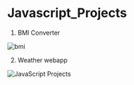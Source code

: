 
# Javascript_Projects

1. BMI Converter


![bmi](https://user-images.githubusercontent.com/43759020/120366444-4dbb5780-c32d-11eb-9ea7-d4c1e88d8415.JPG)

2. Weather webapp


![JavaScript Projects](https://user-images.githubusercontent.com/43759020/120366082-d7b6f080-c32c-11eb-8c41-35e0b2179346.JPG)
